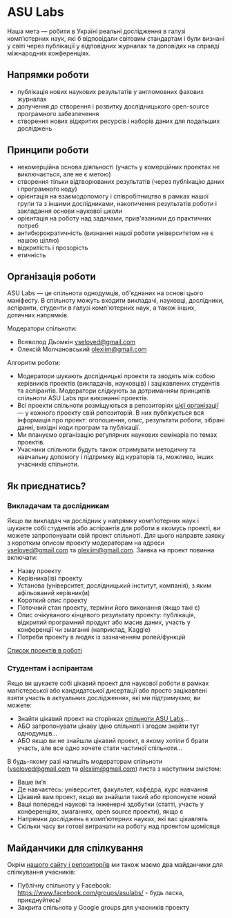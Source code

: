 # ASU Labs

Наша мета — робити в Україні реальні дослідження в галузі комп’ютерних наук, які б відповідали світовим стандартам і були визнані у світі через публікації у відповідних журналах та доповідях на справді міжнародних конференціях.

## Напрямки роботи

- публікація нових наукових результатів у англомовних фахових журналах
- долучення до створення і розвитку дослідницького open-source програмного забезпечення
- створення нових відкритих ресурсів і наборів даних для подальших досліджень

## Принципи роботи

- некомерційна основа діяльності (участь у комерційних проектах не виключається, але не є метою)
- створення тільки відтворюваних результатів (через публікацію даних і програмного коду)
- орієнтація на взаємодопомогу і співробітництво в рамках нашої групи та з іншими дослідниками, накопичення результатів роботи і закладання основи наукової школи
- орієнтація на роботу над задачами, прив'язаними до практичних потреб
- антибюрократичність (визнання нашої роботи університетом не є нашою ціллю)
- відкритість і прозорість
- етичність

## Організація роботи

ASU Labs — це спільнота однодумців, об'єднаних на основі цього маніфесту. В спільноту можуть входити викладачі, науковці, дослідники, аспіранти, студенти в галузі комп'ютерних наук, а також інших, дотичних напрямків.

Модератори спільноти:

- Всеволод Дьомкін <vseloved@gmail.com>
- Олексій Молчановський <olexiim@gmail.com>

Алгоритм роботи:

- Модератори шукають дослідницькі проекти та зводять між собою керівників проектів (викладачів, науковців) і зацікавлених студентів та аспірантів. Модератори слідкують за дотриманням принципів спільноти ASU Labs при виконанні проектів.
- Всі проекти спільноти розміщуються в репозиторіях [цієї організації](https://github.com/asu-labs) — у кожного проекту свій репозиторій. В них публікується вся інформація про проект: оголошення, опис, результати роботи, зібрані данні, вихідні коди програм та публікації.
- Ми плануємо організацію регулярних наукових семінарів по темах проектів.
- Учасники спільноти будуть також отримувати методичну та навчальну допомогу і підтримку від кураторів та, можливо, інших учасників спільноти.
 
## Як приєднатись?

### Викладачам та дослідникам

Якщо ви викладач чи дослідник у напрямку комп’ютерних наук і шукаєте собі студентів або аспірантів для роботи в якомусь проекті, ви можете запропонувати свій проект спільноті. Для цього направте заявку з коротким описом проекту модераторам на адреси <vseloved@gmail.com> та <olexiim@gmail.com>. Заявка на проект повинна включати:

- Назву проекту
- Керівника(ів) проекту
- Установа (університет, дослідницький інститут, компанія), з яким афільований керівник(и)
- Короткий опис проекту
- Поточний стан проекту, терміни його виконання (якщо такі є)
- Опис очікуваного кінцевого результату проекту: публікація, відкритий програмний продукт або масив даних, участь у конференції чи змаганні (наприклад, Kaggle) 
- Потреби проекту в людях із зазначенням ролей/функцій

[Список проектів в роботі](projects/) 

### Студентам і аспірантам

Якщо ви шукаєте собі цікавий проект для наукової роботи в рамках магістерської або кандидатської дисертації або просто зацікавлені взяти участь в актуальних дослідженнях, які ми підтримуємо, ви можете:

- Знайти цікавий проект на сторінках [спільноти ASU Labs](projects.md)...
- АБО запропонувати цікаву ідею спільноті і згодом знайти тут однодумців...
- АБО якщо ви не знайшли цікавий проект, в якому хотіли б брати участь, але все одно хочете стати частиної спільноти...

В будь-якому разі напишіть модераторам спільноти (<vseloved@gmail.com> та <olexiim@gmail.com>) листа з наступним змістом:

- Ваше ім’я
- Де навчаєтесь: університет, факультет, кафедра, курс навчання
- Цікавий вам проект, якщо ви знайшли такий або пропонуєте новий
- Ваші попередні наукові та інженерні здобутки (статті, участь у конференціях, змаганнях, open source проекти), якщо є
- Напрямки досліджень в комп’ютерних науках, які вас цікавлять
- Скільки часу ви готові витрачати на роботу над проектом щомісяця

## Майданчики для спілкування

Окрім [нашого сайту і репозиторіїв](https://github.com/asu-labs) ми також маємо два майданчики для спілкування учасників:

- Публічну спільноту у Facebook: <https://www.facebook.com/groups/asulabs/> - будь ласка, приєднуйтесь!
- Закрита спільнота у Google groups для учасників проекту
